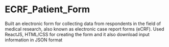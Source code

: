 # ECRF_Patient_Form

Built an electronic form for collecting data from respondents in the field
of medical research, also known as electronic case report forms (eCRF). Used ReactJS, HTML/CSS for creating the form and it also download input information in JSON format
